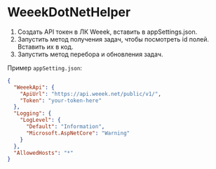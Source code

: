# WeeekDotNetHelper

1. Создать API токен в ЛК Weeek, вставить в appSettings.json.
2. Запустить метод получения задач, чтобы посмотреть id полей. Вставить их в код.
3. Запустить метод перебора и обновления задач.

Пример `appSetting.json`:

```json
{
  "WeeekApi": {
    "ApiUrl": "https://api.weeek.net/public/v1/",
    "Token": "your-token-here"
  },
  "Logging": {
    "LogLevel": {
      "Default": "Information",
      "Microsoft.AspNetCore": "Warning"
    }
  },
  "AllowedHosts": "*"
}
